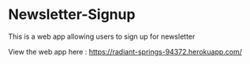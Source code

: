 # Newsletter-Signup
This is a web app allowing users to sign up for newsletter

View the web app here : https://radiant-springs-94372.herokuapp.com/
